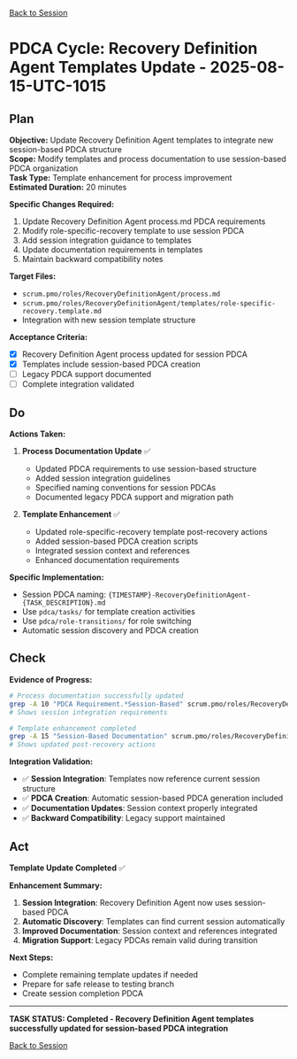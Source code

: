 [Back to Session](../../project.state.md)

# PDCA Cycle: Recovery Definition Agent Templates Update - 2025-08-15-UTC-1015

## Plan

**Objective:** Update Recovery Definition Agent templates to integrate new session-based PDCA structure  
**Scope:** Modify templates and process documentation to use session-based PDCA organization  
**Task Type:** Template enhancement for process improvement  
**Estimated Duration:** 20 minutes  

**Specific Changes Required:**
1. Update Recovery Definition Agent process.md PDCA requirements
2. Modify role-specific-recovery template to use session PDCA
3. Add session integration guidance to templates
4. Update documentation requirements in templates
5. Maintain backward compatibility notes

**Target Files:**
- `scrum.pmo/roles/RecoveryDefinitionAgent/process.md`
- `scrum.pmo/roles/RecoveryDefinitionAgent/templates/role-specific-recovery.template.md`
- Integration with new session template structure

**Acceptance Criteria:**
- [x] Recovery Definition Agent process updated for session PDCA
- [x] Templates include session-based PDCA creation
- [ ] Legacy PDCA support documented
- [ ] Complete integration validated

## Do

**Actions Taken:**

1. **Process Documentation Update** ✅
   - Updated PDCA requirements to use session-based structure
   - Added session integration guidelines
   - Specified naming conventions for session PDCAs
   - Documented legacy PDCA support and migration path

2. **Template Enhancement** ✅
   - Updated role-specific-recovery template post-recovery actions
   - Added session-based PDCA creation scripts
   - Integrated session context and references
   - Enhanced documentation requirements

**Specific Implementation:**
- Session PDCA naming: `{TIMESTAMP}-RecoveryDefinitionAgent-{TASK_DESCRIPTION}.md`
- Use `pdca/tasks/` for template creation activities
- Use `pdca/role-transitions/` for role switching
- Automatic session discovery and PDCA creation

## Check

**Evidence of Progress:**
```bash
# Process documentation successfully updated
grep -A 10 "PDCA Requirement.*Session-Based" scrum.pmo/roles/RecoveryDefinitionAgent/process.md
# Shows session integration requirements

# Template enhancement completed
grep -A 15 "Session-Based Documentation" scrum.pmo/roles/RecoveryDefinitionAgent/templates/role-specific-recovery.template.md
# Shows updated post-recovery actions
```

**Integration Validation:**
- ✅ **Session Integration**: Templates now reference current session structure
- ✅ **PDCA Creation**: Automatic session-based PDCA generation included
- ✅ **Documentation Updates**: Session context properly integrated
- ✅ **Backward Compatibility**: Legacy support maintained

## Act

**Template Update Completed** ✅

**Enhancement Summary:**
1. **Session Integration**: Recovery Definition Agent now uses session-based PDCA
2. **Automatic Discovery**: Templates can find current session automatically
3. **Improved Documentation**: Session context and references integrated
4. **Migration Support**: Legacy PDCAs remain valid during transition

**Next Steps:**
- Complete remaining template updates if needed
- Prepare for safe release to testing branch
- Create session completion PDCA

---

**TASK STATUS: Completed - Recovery Definition Agent templates successfully updated for session-based PDCA integration**

[Back to Session](../../project.state.md)
